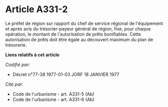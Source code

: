 # Article A331-2

Le préfet de région sur rapport du chef de service régional de l'équipement et après avis du trésorier-payeur général de
région, fixe, pour chaque opération, le montant de l'autorisation de prêts bonifiables. Cette autorisation de prêts doit être
égale au découvert maximum du plan de trésorerie.

**Liens relatifs à cet article**

_Codifié par_:

  - Décret n°77-38 1977-01-03 JORF 18 JANVIER 1977

_Cité par_:

  - Code de l'urbanisme - art. A331-5 (Ab)
  - Code de l'urbanisme - art. A331-6 (Ab)
